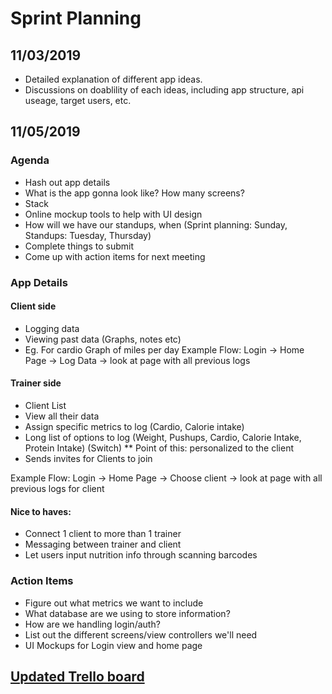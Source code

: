 # Sprint Planning

## 11/03/2019
* Detailed explanation of different app ideas.
* Discussions on doablility of each ideas, including app structure, api useage, target users, etc.

## 11/05/2019
### Agenda 
* Hash out app details
* What is the app gonna look like? How many screens?
* Stack
* Online mockup tools to help with UI design
* How will we have our standups, when (Sprint planning: Sunday, Standups: Tuesday, Thursday)
* Complete things to submit
* Come up with action items for next meeting

### App Details
#### Client side
* Logging data
* Viewing past data (Graphs, notes etc)
* Eg. For cardio Graph of miles per day
Example Flow: Login -> Home Page -> Log Data -> look at page with all previous logs

#### Trainer side 
* Client List 
* View all their data
* Assign specific metrics to log (Cardio, Calorie intake)
* Long list of options to log (Weight, Pushups, Cardio, Calorie Intake, Protein Intake) (Switch) 
** Point of this: personalized to the client
* Sends invites for Clients to join

Example Flow: Login -> Home Page -> Choose client -> look at page with all previous logs for client

#### Nice to haves:
* Connect 1 client to more than 1 trainer
* Messaging between trainer and client
* Let users input nutrition info through scanning barcodes

### Action Items
* Figure out what metrics we want to include 
* What database are we using to store information?
* How are we handling login/auth?
* List out the different screens/view controllers we'll need
* UI Mockups for Login view and home page


## [Updated Trello board](https://trello.com/b/FIhooiXX/ecs189e-project)
